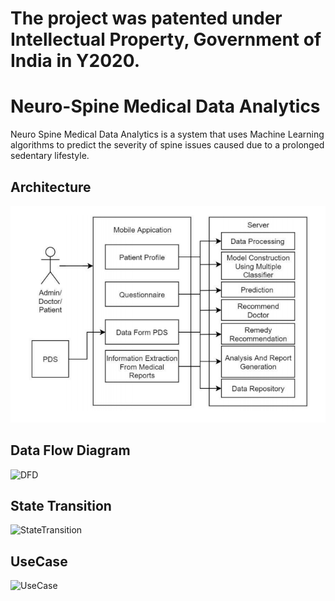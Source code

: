 # The project was patented under Intellectual Property, Government of India in Y2020.

# Neuro-Spine Medical Data Analytics
Neuro Spine Medical Data Analytics is a system that uses Machine Learning algorithms to predict the severity of spine issues caused due to a prolonged sedentary lifestyle.

## Architecture

![Architecture](/Diagrams/Architecture.PNG)

## Data Flow Diagram 

![DFD](/Diagrams/DFD.jpeg)

## State Transition 

![StateTransition](/Diagrams/StateTransition.jpeg)

## UseCase

![UseCase](/Diagrams/UseCase.jpeg)
